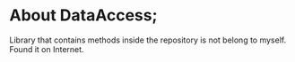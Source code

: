 # About DataAccess;
Library that contains methods inside the repository is not belong to myself. Found it on Internet.
